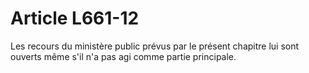 # Article L661-12

Les recours du ministère public prévus par le présent chapitre lui sont ouverts même s'il n'a pas agi comme partie principale.